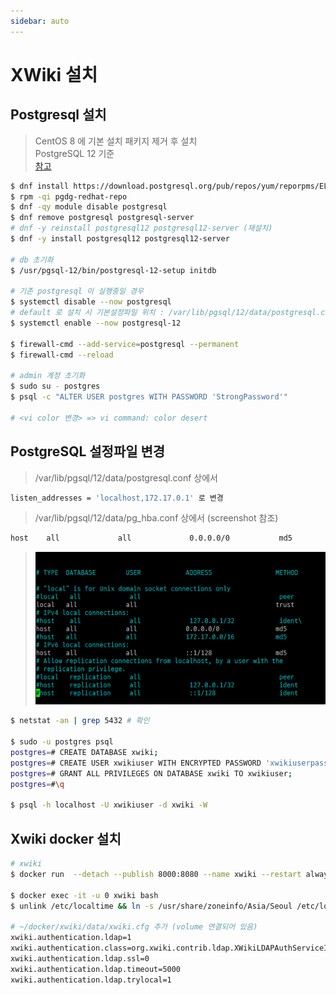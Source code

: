```yaml
---
sidebar: auto
---
```


# XWiki 설치

## Postgresql 설치

> CentOS 8 에 기본 설치 패키지 제거 후 설치  
> PostgreSQL 12 기준  
> [참고](https://computingforgeeks.com/how-to-install-postgresql-12-on-centos-7/)

```bash
$ dnf install https://download.postgresql.org/pub/repos/yum/reporpms/EL-8-x86_64/pgdg-redhat-repo-latest.noarch.rpm
$ rpm -qi pgdg-redhat-repo
$ dnf -qy module disable postgresql
$ dnf remove postgresql postgresql-server
# dnf -y reinstall postgresql12 postgresql12-server (재설치)
$ dnf -y install postgresql12 postgresql12-server

# db 초기화
$ /usr/pgsql-12/bin/postgresql-12-setup initdb

# 기존 postgresql 이 실행중일 경우
$ systemctl disable --now postgresql
# default 로 설치 시 기본설정파일 위치 : /var/lib/pgsql/12/data/postgresql.conf
$ systemctl enable --now postgresql-12

$ firewall-cmd --add-service=postgresql --permanent
$ firewall-cmd --reload

# admin 계정 초기화
$ sudo su - postgres
$ psql -c "ALTER USER postgres WITH PASSWORD 'StrongPassword'"

# <vi color 변경> => vi command: color desert
```

## PostgreSQL 설정파일 변경

> /var/lib/pgsql/12/data/postgresql.conf 상에서

```bash
listen_addresses = 'localhost,172.17.0.1' 로 변경
```

> /var/lib/pgsql/12/data/pg_hba.conf 상에서 (screenshot 참조)

```bash
host    all             all             0.0.0.0/0           md5
```

> ![current config](./image/pg_hba.cfg.png)

```bash
$ netstat -an | grep 5432 # 확인

$ sudo -u postgres psql
postgres=# CREATE DATABASE xwiki;
postgres=# CREATE USER xwikiuser WITH ENCRYPTED PASSWORD 'xwikiuserpassword';
postgres=# GRANT ALL PRIVILEGES ON DATABASE xwiki TO xwikiuser;
postgres=#\q

$ psql -h localhost -U xwikiuser -d xwiki -W
```

## Xwiki docker 설치

```bash
# xwiki
$ docker run  --detach --publish 8000:8080 --name xwiki --restart always --volume /home/shockz/docker/xwiki/data:/usr/local/xwiki/data -e "DB_USER=xwikiuser" -e "DB_PASSWORD=xwikiuserpassword" -e "DB_DATABASE=xwiki" -e "DB_HOST=172.17.0.1" xwiki:stable-postgres

$ docker exec -it -u 0 xwiki bash
$ unlink /etc/localtime && ln -s /usr/share/zoneinfo/Asia/Seoul /etc/localtime # in xwiki shell

# ~/docker/xwiki/data/xwiki.cfg 추가 (volume 연결되어 있음)
xwiki.authentication.ldap=1
xwiki.authentication.class=org.xwiki.contrib.ldap.XWikiLDAPAuthServiceImpl
xwiki.authentication.ldap.ssl=0
xwiki.authentication.ldap.timeout=5000
xwiki.authentication.ldap.trylocal=1
```
